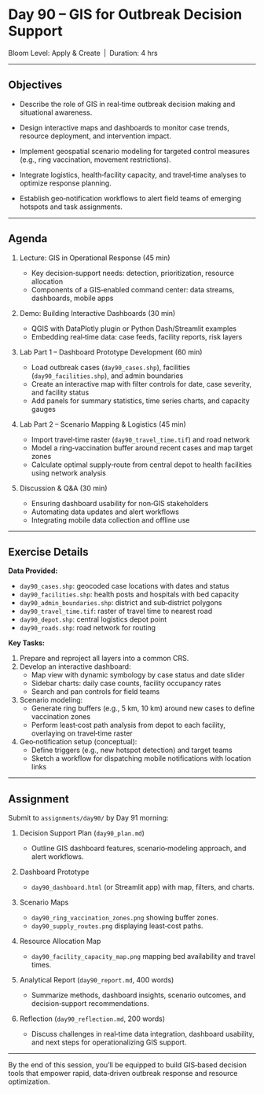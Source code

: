 # **Day 90 – GIS for Outbreak Decision Support**
  
Bloom Level: Apply & Create | Duration: 4 hrs  

---

## Objectives  

- Describe the role of GIS in real‐time outbreak decision making and situational awareness.  

- Design interactive maps and dashboards to monitor case trends, resource deployment, and intervention impact.  

- Implement geospatial scenario modeling for targeted control measures (e.g., ring vaccination, movement restrictions).  

- Integrate logistics, health‐facility capacity, and travel‐time analyses to optimize response planning.  

- Establish geo‐notification workflows to alert field teams of emerging hotspots and task assignments.  

---

## Agenda  

1. Lecture: GIS in Operational Response (45 min)  
   - Key decision‐support needs: detection, prioritization, resource allocation  
   - Components of a GIS‐enabled command center: data streams, dashboards, mobile apps  

2. Demo: Building Interactive Dashboards (30 min)  
   - QGIS with DataPlotly plugin or Python Dash/Streamlit examples  
   - Embedding real‐time data: case feeds, facility reports, risk layers  

3. Lab Part 1 – Dashboard Prototype Development (60 min)  
   - Load outbreak cases (`day90_cases.shp`), facilities (`day90_facilities.shp`), and admin boundaries  
   - Create an interactive map with filter controls for date, case severity, and facility status  
   - Add panels for summary statistics, time series charts, and capacity gauges  

4. Lab Part 2 – Scenario Mapping & Logistics (45 min)  
   - Import travel‐time raster (`day90_travel_time.tif`) and road network  
   - Model a ring‐vaccination buffer around recent cases and map target zones  
   - Calculate optimal supply‐route from central depot to health facilities using network analysis  

5. Discussion & Q&A (30 min)  
   - Ensuring dashboard usability for non‐GIS stakeholders  
   - Automating data updates and alert workflows  
   - Integrating mobile data collection and offline use  

---

## Exercise Details  

**Data Provided:**  
- `day90_cases.shp`: geocoded case locations with dates and status  
- `day90_facilities.shp`: health posts and hospitals with bed capacity  
- `day90_admin_boundaries.shp`: district and sub‐district polygons  
- `day90_travel_time.tif`: raster of travel time to nearest road  
- `day90_depot.shp`: central logistics depot point  
- `day90_roads.shp`: road network for routing  

**Key Tasks:**  
1. Prepare and reproject all layers into a common CRS.  
2. Develop an interactive dashboard:  
   - Map view with dynamic symbology by case status and date slider  
   - Sidebar charts: daily case counts, facility occupancy rates  
   - Search and pan controls for field teams  
3. Scenario modeling:  
   - Generate ring buffers (e.g., 5 km, 10 km) around new cases to define vaccination zones  
   - Perform least‐cost path analysis from depot to each facility, overlaying on travel‐time raster  
4. Geo‐notification setup (conceptual):  
   - Define triggers (e.g., new hotspot detection) and target teams  
   - Sketch a workflow for dispatching mobile notifications with location links  

---

## Assignment  

Submit to `assignments/day90/` by Day 91 morning:  

1. Decision Support Plan (`day90_plan.md`)  
   - Outline GIS dashboard features, scenario‐modeling approach, and alert workflows.  

2. Dashboard Prototype  
   - `day90_dashboard.html` (or Streamlit app) with map, filters, and charts.  

3. Scenario Maps  
   - `day90_ring_vaccination_zones.png` showing buffer zones.  
   - `day90_supply_routes.png` displaying least‐cost paths.  

4. Resource Allocation Map  
   - `day90_facility_capacity_map.png` mapping bed availability and travel times.  

5. Analytical Report (`day90_report.md`, 400 words)  
   - Summarize methods, dashboard insights, scenario outcomes, and decision‐support recommendations.  

6. Reflection (`day90_reflection.md`, 200 words)  
   - Discuss challenges in real‐time data integration, dashboard usability, and next steps for operationalizing GIS support.  

---  

By the end of this session, you’ll be equipped to build GIS‐based decision tools that empower rapid, data‐driven outbreak response and resource optimization.
